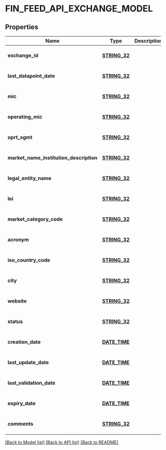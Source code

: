 # FIN_FEED_API_EXCHANGE_MODEL

## Properties
Name | Type | Description | Notes
------------ | ------------- | ------------- | -------------
**exchange_id** | [**STRING_32**](STRING_32.md) |  | [optional] [default to null]
**last_datapoint_date** | [**STRING_32**](STRING_32.md) |  | [optional] [default to null]
**mic** | [**STRING_32**](STRING_32.md) |  | [optional] [default to null]
**operating_mic** | [**STRING_32**](STRING_32.md) |  | [optional] [default to null]
**oprt_sgmt** | [**STRING_32**](STRING_32.md) |  | [optional] [default to null]
**market_name_institution_description** | [**STRING_32**](STRING_32.md) |  | [optional] [default to null]
**legal_entity_name** | [**STRING_32**](STRING_32.md) |  | [optional] [default to null]
**lei** | [**STRING_32**](STRING_32.md) |  | [optional] [default to null]
**market_category_code** | [**STRING_32**](STRING_32.md) |  | [optional] [default to null]
**acronym** | [**STRING_32**](STRING_32.md) |  | [optional] [default to null]
**iso_country_code** | [**STRING_32**](STRING_32.md) |  | [optional] [default to null]
**city** | [**STRING_32**](STRING_32.md) |  | [optional] [default to null]
**website** | [**STRING_32**](STRING_32.md) |  | [optional] [default to null]
**status** | [**STRING_32**](STRING_32.md) |  | [optional] [default to null]
**creation_date** | [**DATE_TIME**](DATE_TIME.md) |  | [optional] [default to null]
**last_update_date** | [**DATE_TIME**](DATE_TIME.md) |  | [optional] [default to null]
**last_validation_date** | [**DATE_TIME**](DATE_TIME.md) |  | [optional] [default to null]
**expiry_date** | [**DATE_TIME**](DATE_TIME.md) |  | [optional] [default to null]
**comments** | [**STRING_32**](STRING_32.md) |  | [optional] [default to null]

[[Back to Model list]](../README.md#documentation-for-models) [[Back to API list]](../README.md#documentation-for-api-endpoints) [[Back to README]](../README.md)


